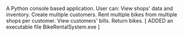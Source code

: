 A Python console based application. 
User can:
View shops' data and inventory. 
Create multiple customers.
Rent multiple bikes from multiple shops per customer. 
View customers' bills.
Return bikes.
[ ADDED an executable file BikeRentalSystem.exe ]
